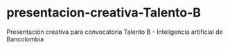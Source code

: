 # presentacion-creativa-Talento-B
Presentación creativa para convocatoria Talento B - Inteligencia artificial  de Bancolombia
